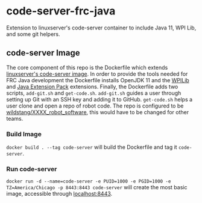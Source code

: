 # code-server-frc-java

Extension to linuxserver's code-server container to include Java 11, WPI Lib, and some git helpers.

## code-server Image

The core component of this repo is the Dockerfile which extends [linuxserver's code-server image](https://github.com/linuxserver/docker-code-server). In order to provide the tools needed for FRC Java development the Dockerfile installs OpenJDK 11 and the [WPILib](https://marketplace.visualstudio.com/items?itemName=wpilibsuite.vscode-wpilib) and [Java Extension Pack](https://marketplace.visualstudio.com/items?itemName=vscjava.vscode-java-pack) extensions. Finally, the Dockerfile adds two scripts, `add-git.sh` and `get-code.sh`. `add-git.sh` guides a user through setting up Git with an SSH key and adding it to GitHub. `get-code.sh` helps a user clone and open a repo of robot code. The repo is configured to be [wildstang/XXXX_robot_software](https://github.com/wildstang), this would have to be changed for other teams.

### Build Image

`docker build . --tag code-server` will build the Dockerfile and tag it `code-server`.

### Run code-server

`docker run -d --name=code-server -e PUID=1000 -e PGID=1000 -e TZ=America/Chicago -p 8443:8443 code-server` will create the most basic image, accessible through [localhost:8443](http://localhost:8443).